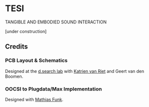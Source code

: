 # TESI
TANGIBLE AND EMBODIED SOUND INTERACTION

[under construction]

## Credits
### PCB Layout & Schematics
Designed at the [d.search lab](https://research.tue.nl/en/equipments/dsearch-lab) with [Katrien van Riet](https://www.vectorious.nl/) and Geert van den Boomen.

### OOCSI to Plugdata/Max Implementation
Designed with [Mathias Funk](https://mathias-funk.com/).
